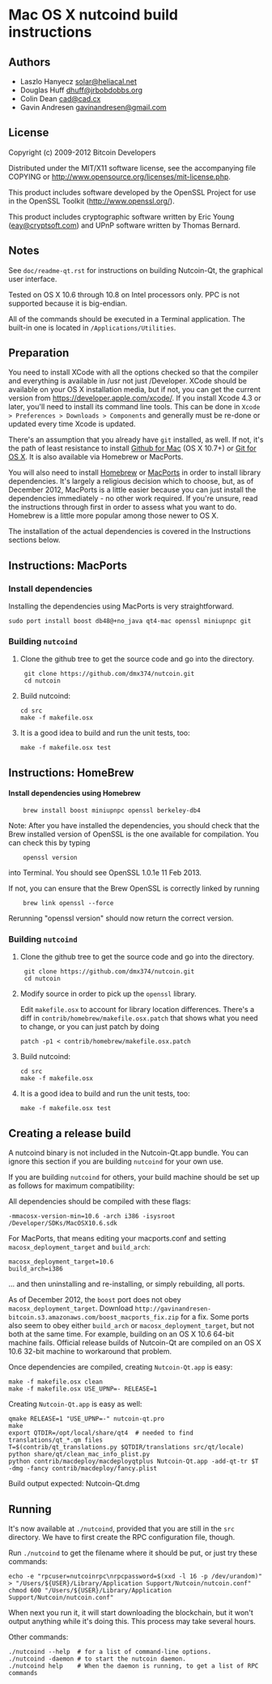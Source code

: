Mac OS X nutcoind build instructions
====================================

Authors
-------

* Laszlo Hanyecz <solar@heliacal.net>
* Douglas Huff <dhuff@jrbobdobbs.org>
* Colin Dean <cad@cad.cx>
* Gavin Andresen <gavinandresen@gmail.com>

License
-------

Copyright (c) 2009-2012 Bitcoin Developers

Distributed under the MIT/X11 software license, see the accompanying
file COPYING or http://www.opensource.org/licenses/mit-license.php.

This product includes software developed by the OpenSSL Project for use in
the OpenSSL Toolkit (http://www.openssl.org/).

This product includes cryptographic software written by
Eric Young (eay@cryptsoft.com) and UPnP software written by Thomas Bernard.

Notes
-----

See `doc/readme-qt.rst` for instructions on building Nutcoin-Qt, the
graphical user interface.

Tested on OS X 10.6 through 10.8 on Intel processors only. PPC is not
supported because it is big-endian.

All of the commands should be executed in a Terminal application. The
built-in one is located in `/Applications/Utilities`.

Preparation
-----------

You need to install XCode with all the options checked so that the compiler
and everything is available in /usr not just /Developer. XCode should be
available on your OS X installation media, but if not, you can get the
current version from https://developer.apple.com/xcode/. If you install
Xcode 4.3 or later, you'll need to install its command line tools. This can
be done in `Xcode > Preferences > Downloads > Components` and generally must
be re-done or updated every time Xcode is updated.

There's an assumption that you already have `git` installed, as well. If
not, it's the path of least resistance to install [Github for Mac](https://mac.github.com/)
(OS X 10.7+) or
[Git for OS X](https://code.google.com/p/git-osx-installer/). It is also
available via Homebrew or MacPorts.

You will also need to install [Homebrew](http://mxcl.github.io/homebrew/)
or [MacPorts](https://www.macports.org/) in order to install library
dependencies. It's largely a religious decision which to choose, but, as of
December 2012, MacPorts is a little easier because you can just install the
dependencies immediately - no other work required. If you're unsure, read
the instructions through first in order to assess what you want to do.
Homebrew is a little more popular among those newer to OS X.

The installation of the actual dependencies is covered in the Instructions
sections below.

Instructions: MacPorts
----------------------

### Install dependencies

Installing the dependencies using MacPorts is very straightforward.

    sudo port install boost db48@+no_java qt4-mac openssl miniupnpc git

### Building `nutcoind`

1. Clone the github tree to get the source code and go into the directory.

        git clone https://github.com/dmx374/nutcoin.git
        cd nutcoin

2.  Build nutcoind:

        cd src
        make -f makefile.osx

3.  It is a good idea to build and run the unit tests, too:

        make -f makefile.osx test

Instructions: HomeBrew
----------------------

#### Install dependencies using Homebrew

        brew install boost miniupnpc openssl berkeley-db4

Note: After you have installed the dependencies, you should check that the Brew installed version of OpenSSL is the one available for compilation. You can check this by typing

        openssl version

into Terminal. You should see OpenSSL 1.0.1e 11 Feb 2013.

If not, you can ensure that the Brew OpenSSL is correctly linked by running

        brew link openssl --force

Rerunning "openssl version" should now return the correct version.

### Building `nutcoind`

1. Clone the github tree to get the source code and go into the directory.

        git clone https://github.com/dmx374/nutcoin.git
        cd nutcoin

2.  Modify source in order to pick up the `openssl` library.

    Edit `makefile.osx` to account for library location differences. There's a
    diff in `contrib/homebrew/makefile.osx.patch` that shows what you need to
    change, or you can just patch by doing

        patch -p1 < contrib/homebrew/makefile.osx.patch

3.  Build nutcoind:

        cd src
        make -f makefile.osx

4.  It is a good idea to build and run the unit tests, too:

        make -f makefile.osx test

Creating a release build
------------------------

A nutcoind binary is not included in the Nutcoin-Qt.app bundle. You can ignore
this section if you are building `nutcoind` for your own use.

If you are building `nutcoind` for others, your build machine should be set up
as follows for maximum compatibility:

All dependencies should be compiled with these flags:

    -mmacosx-version-min=10.6 -arch i386 -isysroot /Developer/SDKs/MacOSX10.6.sdk

For MacPorts, that means editing your macports.conf and setting
`macosx_deployment_target` and `build_arch`:

    macosx_deployment_target=10.6
    build_arch=i386

... and then uninstalling and re-installing, or simply rebuilding, all ports.

As of December 2012, the `boost` port does not obey `macosx_deployment_target`.
Download `http://gavinandresen-bitcoin.s3.amazonaws.com/boost_macports_fix.zip`
for a fix. Some ports also seem to obey either `build_arch` or
`macosx_deployment_target`, but not both at the same time. For example, building
on an OS X 10.6 64-bit machine fails. Official release builds of Nutcoin-Qt are
compiled on an OS X 10.6 32-bit machine to workaround that problem.

Once dependencies are compiled, creating `Nutcoin-Qt.app` is easy:

    make -f makefile.osx clean
    make -f makefile.osx USE_UPNP=- RELEASE=1

Creating `Nutcoin-Qt.app` is easy as well:

    qmake RELEASE=1 "USE_UPNP=-" nutcoin-qt.pro
    make
    export QTDIR=/opt/local/share/qt4  # needed to find translations/qt_*.qm files
    T=$(contrib/qt_translations.py $QTDIR/translations src/qt/locale)
    python share/qt/clean_mac_info_plist.py
    python contrib/macdeploy/macdeployqtplus Nutcoin-Qt.app -add-qt-tr $T -dmg -fancy contrib/macdeploy/fancy.plist

 Build output expected: Nutcoin-Qt.dmg


Running
-------

It's now available at `./nutcoind`, provided that you are still in the `src`
directory. We have to first create the RPC configuration file, though.

Run `./nutcoind` to get the filename where it should be put, or just try these
commands:

    echo -e "rpcuser=nutcoinrpc\nrpcpassword=$(xxd -l 16 -p /dev/urandom)" > "/Users/${USER}/Library/Application Support/Nutcoin/nutcoin.conf"
    chmod 600 "/Users/${USER}/Library/Application Support/Nutcoin/nutcoin.conf"

When next you run it, it will start downloading the blockchain, but it won't
output anything while it's doing this. This process may take several hours.

Other commands:

    ./nutcoind --help  # for a list of command-line options.
    ./nutcoind -daemon # to start the nutcoin daemon.
    ./nutcoind help    # When the daemon is running, to get a list of RPC commands

